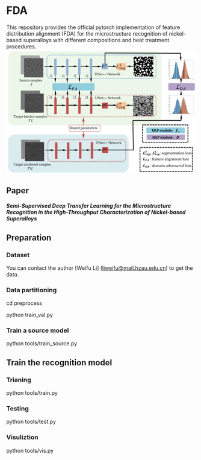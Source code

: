 # FDA

This repository provides the official pytorch implementation of feature distribution alignment (FDA) for the microstructure recognition of nickel-based superalloys with different compositions and heat treatment procedures.
![image](image/framework.png)
## Paper
##### Semi-Supervised Deep Transfer Learning for the Microstructure Recognition in the High-Throughput Characterization of Nickel-based Superalloys

## Preparation
### Dataset
You can contact the author [Weifu Li] (liweifu@mail.hzau.edu.cn) to get the data.

### Data partitioning
cd preprocess

python train_val.py



### Train a source model
python tools/train_source.py

## Train the recognition model
### Trianing
python tools/train.py

### Testing
python tools/test.py

### Visuliztion
python tools/vis.py
